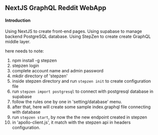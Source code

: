 ## NextJS GraphQL Reddit WebApp

#### Introduction

Using NextJS to create front-end pages.
Using supabase to manage backend PostgreSQL database.
Using StepZen to create create GraphQL middle layer.

here needs to note:

1. npm install -g stepzen
2. stepzen login
3. complete account name and admin password
4. mkdir directory of 'stepzen'
5. inside stepzen directory and run `stepzen init` to create configuration file
6. run `stepzen import postgresql` to connect with postgresql database in supabase
7. follow the rules one by one in 'setting/database' menu.
8. after that, here will create some sample index.graphql file connecting with database
9. run `stepzen start`, by now the the new endpoint created in stepzen
10. in 'apollo-client.js', it match with the stepzen api in headers configuration.
